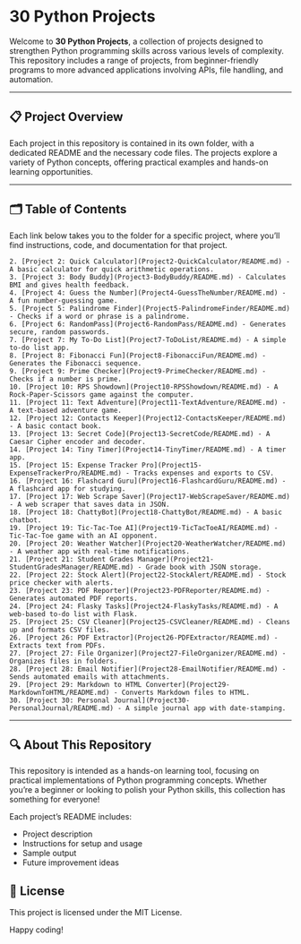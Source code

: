 # 30 Python Projects

Welcome to **30 Python Projects**, a collection of projects designed to strengthen Python programming skills across various levels of complexity. This repository includes a range of projects, from beginner-friendly programs to more advanced applications involving APIs, file handling, and automation.

---

## 📋 Project Overview

Each project in this repository is contained in its own folder, with a dedicated README and the necessary code files. The projects explore a variety of Python concepts, offering practical examples and hands-on learning opportunities.

---

## 🗂️ Table of Contents

Each link below takes you to the folder for a specific project, where you’ll find instructions, code, and documentation for that project.

```1. [Project 1: Hello User](Project1-HelloUser/README.md) - A greeting program that interacts with the user.
2. [Project 2: Quick Calculator](Project2-QuickCalculator/README.md) - A basic calculator for quick arithmetic operations.
3. [Project 3: Body Buddy](Project3-BodyBuddy/README.md) - Calculates BMI and gives health feedback.
4. [Project 4: Guess the Number](Project4-GuessTheNumber/README.md) - A fun number-guessing game.
5. [Project 5: Palindrome Finder](Project5-PalindromeFinder/README.md) - Checks if a word or phrase is a palindrome.
6. [Project 6: RandomPass](Project6-RandomPass/README.md) - Generates secure, random passwords.
7. [Project 7: My To-Do List](Project7-ToDoList/README.md) - A simple to-do list app.
8. [Project 8: Fibonacci Fun](Project8-FibonacciFun/README.md) - Generates the Fibonacci sequence.
9. [Project 9: Prime Checker](Project9-PrimeChecker/README.md) - Checks if a number is prime.
10. [Project 10: RPS Showdown](Project10-RPSShowdown/README.md) - A Rock-Paper-Scissors game against the computer.
11. [Project 11: Text Adventure](Project11-TextAdventure/README.md) - A text-based adventure game.
12. [Project 12: Contacts Keeper](Project12-ContactsKeeper/README.md) - A basic contact book.
13. [Project 13: Secret Code](Project13-SecretCode/README.md) - A Caesar Cipher encoder and decoder.
14. [Project 14: Tiny Timer](Project14-TinyTimer/README.md) - A timer app.
15. [Project 15: Expense Tracker Pro](Project15-ExpenseTrackerPro/README.md) - Tracks expenses and exports to CSV.
16. [Project 16: Flashcard Guru](Project16-FlashcardGuru/README.md) - A flashcard app for studying.
17. [Project 17: Web Scrape Saver](Project17-WebScrapeSaver/README.md) - A web scraper that saves data in JSON.
18. [Project 18: ChattyBot](Project18-ChattyBot/README.md) - A basic chatbot.
19. [Project 19: Tic-Tac-Toe AI](Project19-TicTacToeAI/README.md) - Tic-Tac-Toe game with an AI opponent.
20. [Project 20: Weather Watcher](Project20-WeatherWatcher/README.md) - A weather app with real-time notifications.
21. [Project 21: Student Grades Manager](Project21-StudentGradesManager/README.md) - Grade book with JSON storage.
22. [Project 22: Stock Alert](Project22-StockAlert/README.md) - Stock price checker with alerts.
23. [Project 23: PDF Reporter](Project23-PDFReporter/README.md) - Generates automated PDF reports.
24. [Project 24: Flasky Tasks](Project24-FlaskyTasks/README.md) - A web-based to-do list with Flask.
25. [Project 25: CSV Cleaner](Project25-CSVCleaner/README.md) - Cleans up and formats CSV files.
26. [Project 26: PDF Extractor](Project26-PDFExtractor/README.md) - Extracts text from PDFs.
27. [Project 27: File Organizer](Project27-FileOrganizer/README.md) - Organizes files in folders.
28. [Project 28: Email Notifier](Project28-EmailNotifier/README.md) - Sends automated emails with attachments.
29. [Project 29: Markdown to HTML Converter](Project29-MarkdownToHTML/README.md) - Converts Markdown files to HTML.
30. [Project 30: Personal Journal](Project30-PersonalJournal/README.md) - A simple journal app with date-stamping.
```

---

## 🔍 About This Repository

This repository is intended as a hands-on learning tool, focusing on practical implementations of Python programming concepts. Whether you’re a beginner or looking to polish your Python skills, this collection has something for everyone!

Each project’s README includes:

- Project description
- Instructions for setup and usage
- Sample output
- Future improvement ideas

## 📂 License

This project is licensed under the MIT License.

Happy coding!
